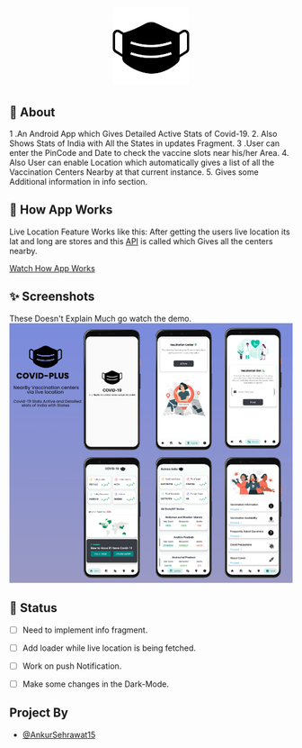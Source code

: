 
<h1 align="center">
  <img src="https://github.com/Ankursehrawat15/COVID_Vaccination_Tracker-App/blob/master/ScreenShots/mask.png" width="136" alt="icon">

</h1>




## 🌟 About
1 .An Android App which Gives Detailed Active Stats of Covid-19. 
2. Also Shows Stats of India with All the States in updates Fragment.
3 .User can enter the PinCode and Date to check the vaccine slots near his/her Area.
4. Also User can enable Location which automatically gives a list of all the Vaccination Centers Nearby at that current instance.
5. Gives some Additional information in info section.

## 📃 How App Works
Live Location Feature Works like this: After getting the users live location its lat and long are stores and this [API](https://apisetu.gov.in/public/marketplace/api/cowin#/) is called which Gives all the centers nearby.

[Watch How App Works](https://drive.google.com/file/d/1fpW6QToy-flVKSrdeUx_HWiTCHrtUtSI/view?usp=sharing)

## ✨ Screenshots
 These Doesn't Explain Much go watch the demo.
![Covid Plus App](https://github.com/Ankursehrawat15/COVID_Vaccination_Tracker-App/blob/master/ScreenShots/image1.jpeg)


## 📃 Status
- [ ] Need to implement info fragment.
- [ ] Add loader while live location is being fetched.
- [ ] Work on push Notification.
- [ ] Make some changes in the Dark-Mode.



 ## Project By
- [@AnkurSehrawat15](https://github.com/Ankursehrawat15)
